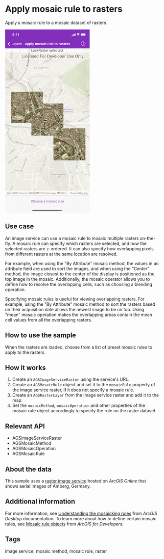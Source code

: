 # Apply mosaic rule to rasters

Apply a mosaic rule to a mosaic dataset of rasters.

![Apply mosaic rule to rasters](apply-mosaic-rule-to-rasters.png)

## Use case

An image service can use a mosaic rule to mosaic multiple rasters on-the-fly. A mosaic rule can specify which rasters are selected, and how the selected rasters are z-ordered. It can also specify how overlapping pixels from different rasters at the same location are resolved.

For example, when using the "By Attribute" mosaic method, the values in an attribute field are used to sort the images, and when using the "Center" method, the image closest to the center of the display is positioned as the top image in the mosaic. Additionally, the mosaic operator allows you to define how to resolve the overlapping cells, such as choosing a blending operation.

Specifying mosaic rules is useful for viewing overlapping rasters. For example, using the "By Attribute" mosaic method to sort the rasters based on their acquisition date allows the newest image to be on top. Using "mean" mosaic operation makes the overlapping areas contain the mean cell values from all the overlapping rasters.

## How to use the sample

When the rasters are loaded, choose from a list of preset mosaic rules to apply to the rasters.

## How it works

1. Create an `AGSImageServiceRaster` using the service's URL.
2. Create an `AGSMosaicRule` object and set it to the `mosaicRule` property of the image service raster, if it does not specify a mosaic rule.
3. Create an `AGSRasterLayer` from the image service raster and add it to the map.
4. Set the `mosaicMethod`, `mosaicOperation` and other properties of the mosaic rule object accordingly to specify the rule on the raster dataset.

## Relevant API

* AGSImageServiceRaster
* AGSMosaicMethod
* AGSMosaicOperation
* AGSMosaicRule

## About the data

This sample uses a [raster image service](https://sampleserver7.arcgisonline.com/server/rest/services/amberg_germany/ImageServer) hosted on *ArcGIS Online* that shows aerial images of Amberg, Germany.

## Additional information

For more information, see [Understanding the mosaicking rules](https://desktop.arcgis.com/en/arcmap/latest/manage-data/raster-and-images/understanding-the-mosaicking-rules-for-a-mosaic-dataset.htm) from *ArcGIS Desktop* documentation. To learn more about how to define certain mosaic rules, see [Mosaic rule objects](https://developers.arcgis.com/documentation/common-data-types/mosaic-rules.htm) from *ArcGIS for Developers*.

## Tags

image service, mosaic method, mosaic rule, raster
